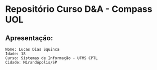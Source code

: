 # Repositório Curso D&A - Compass UOL



## Apresentação:
    Nome: Lucas Dias Squinca
    Idade: 18
    Curso: Sistemas de Informação - UFMS CPTL
    Cidade: Mirandópolis/SP